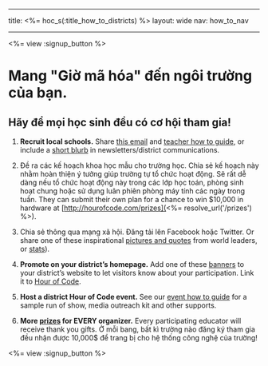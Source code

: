 * * *

title: <%= hoc_s(:title_how_to_districts) %> layout: wide nav: how_to_nav

* * *

<%= view :signup_button %>

# Mang "Giờ mã hóa" đến ngôi trường của bạn.

## Hãy để mọi học sinh đều có cơ hội tham gia!

  1. **Recruit local schools.** Share [this email](<%= resolve_url('/resources#sample-emails') %>) and [teacher how to guide](<%= resolve_url('/resources/how-to') %>), or include a [short blurb](<%= resolve_url('/resources/stats') %>) in newsletters/district communications.

  2. Đề ra các kế hoạch khoa học mẫu cho trường học. Chia sẻ kế hoạch này nhằm hoàn thiện ý tưởng giúp trường tự tổ chức hoạt động. Sẽ rất dễ dàng nếu tổ chức hoạt động này trong các lớp học toán, phòng sinh hoạt chung hoặc sử dụng luân phiên phòng máy tính các ngày trong tuần. They can submit their own plan for a chance to win $10,000 in hardware at [http://hourofcode.com/prizes](<%= resolve_url('/prizes') %>).

  3. Chia sẻ thông qua mạng xã hội. Đăng tải lên Facebook hoặc Twitter. Or share one of these inspirational [pictures and quotes](<%= resolve_url('/resources#social') %>) from world leaders, or [stats](<%= resolve_url('/resources/stats') %>)).

  4. **Promote on your district’s homepage.** Add one of these [banners](<%= resolve_url('/resources#banners') %>) to your district’s website to let visitors know about your participation. Link it to [Hour of Code](<%= resolve_url('/') %>).

  5. **Host a district Hour of Code event.** See our [event how to guide](<%= resolve_url('/resources/how-to-events') %>) for a sample run of show, media outreach kit and other supports.

  6. **More [prizes](<%= resolve_url('/prizes') %>) for EVERY organizer.** Every participating educator will receive thank you gifts. Ở mỗi bang, bất kì trường nào đăng ký tham gia đều nhận được 10,000$ để trang bị cho hệ thống công nghệ của trường!

<%= view :signup_button %>